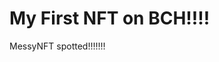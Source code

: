# My First NFT on BCH!!!!
MessyNFT spotted!!!!!!!
                                                                                                                                                                                        